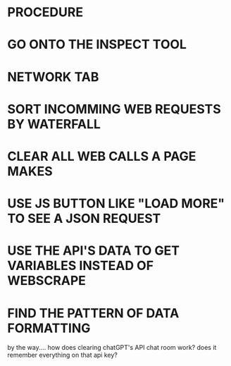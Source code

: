 # PROCEDURE

# GO ONTO THE INSPECT TOOL

# NETWORK TAB

# SORT INCOMMING WEB REQUESTS BY WATERFALL

# CLEAR ALL  WEB CALLS A PAGE MAKES

# USE JS BUTTON LIKE "LOAD MORE" TO SEE A JSON REQUEST

# USE THE API'S DATA TO GET VARIABLES INSTEAD OF WEBSCRAPE

# FIND THE PATTERN OF DATA FORMATTING

by the way.... how does clearing chatGPT's API chat room work? does it remember everything on that api key?